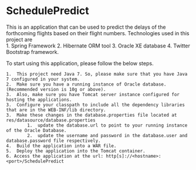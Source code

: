 # SchedulePredict

This is an application that can be used to predict the delays of the forthcoming flights based on their flight numbers.
Technologies used in this project are <br/>
	1.	Spring Framework
	2.	Hibernate ORM tool
	3.	Oracle XE database
	4.	Twitter Bootstrap framework.

To start using this application, please follow the below steps.

	1.	This project need Java 7. So, please make sure that you have Java 7 configured in your system.
	2.	Make sure you have a running instance of Oracle database. (Recommended version is 10g or above).
	3.	Also, make sure you have Tomcat server instance configured for hosting the applications.
	3.	Configure your classpath to include all the dependency libraries that are in the WEB-INF/lib directory.
	3.	Make these changes in the database.properties file located at res/datasource/database.properties
			1.	update the database.url to point to your running instance of the Oracle Database.
			2.	update the username and password in the database.user and database.password file respectively.
	4.	Build the application into a WAR file.
	5.	Deploy the application into the Tomcat container.
	6. Access the application at the url: http[s]://<hostname>:<port>/SchedulePredict
